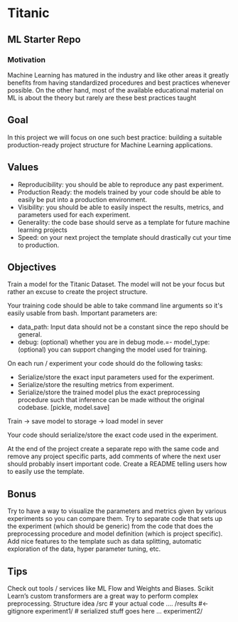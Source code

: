 # Titanic

## ML Starter Repo

### Motivation

Machine Learning has matured in the industry and like other areas it greatly benefits from having standardized procedures and best practices whenever possible. On the other hand, most of the available educational material on ML is about the theory but rarely are these best practices taught

## Goal

In this project we will focus on one such best practice: building a suitable production-ready project structure for Machine Learning applications.

## Values

- Reproducibility: you should be able to reproduce any past experiment.
- Production Ready: the models trained by your code should be able to easily be put into a production environment.
- Visibility: you should be able to easily inspect the results, metrics, and parameters used for each experiment.
- Generality: the code base should serve as a template for future machine learning projects
- Speed: on your next project the template should drastically cut your time to production.

## Objectives

Train a model for the Titanic Dataset. The model will not be your focus but rather an excuse to create the project structure.

Your training code should be able to take command line arguments so it's easily usable from bash. Important parameters are:

- data_path: Input data should not be a constant since the repo should be general.
- debug: (optional) whether you are in debug mode.=- model_type: (optional) you can support changing the model used for training.

On each run / experiment your code should do the following tasks:

- Serialize/store the exact input parameters used for the experiment.
- Serialize/store the resulting metrics from experiment.
- Serialize/store the trained model plus the exact preprocessing procedure such that inference can be made without the original codebase. [pickle, model.save]

Train -> save model to storage -> load model in sever

Your code should serialize/store the exact code used in the experiment.

At the end of the project create a separate repo with the same code and remove any project specific parts, add comments of where the next user should probably insert important code. Create a README telling users how to easily use the template.

## Bonus

Try to have a way to visualize the parameters and metrics given by various experiments so you can compare them.
Try to separate code that sets up the experiment (which should be generic) from the code that does the preprocessing procedure and model definition (which is project specific).
Add nice features to the template such as data splitting, automatic exploration of the data, hyper parameter tuning, etc.

## Tips

Check out tools / services like ML Flow and Weights and Biases.
Scikit Learn’s custom transformers are a great way to perform complex preprocessing.
Structure idea
/src # your actual code
   ….
/results  #<- gitignore
   experiment1/ # serialized stuff goes here
       …
   experiment2/
